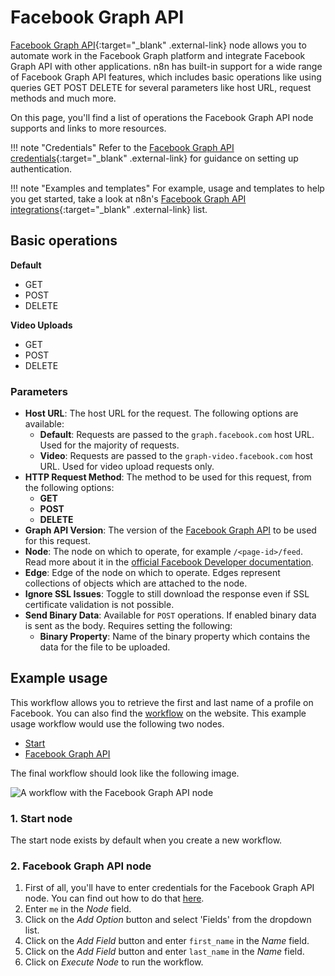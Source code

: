 # Facebook Graph API

[Facebook Graph API](https://facebook.com){:target="_blank" .external-link} node allows you to automate work in the Facebook Graph platform and integrate Facebook Graph API with other applications. n8n has built-in support for a wide range of Facebook Graph API features, which includes basic operations like using queries GET POST DELETE for several parameters like host URL, request methods and much more.

On this page, you'll find a list of operations the Facebook Graph API node supports and links to more resources.

!!! note "Credentials"
    Refer to the [Facebook Graph API credentials](https://docs.n8n.io/integrations/builtin/credentials/facebookgraph/){:target="_blank" .external-link} for guidance on setting up authentication. 

!!! note "Examples and templates"
    For example, usage and templates to help you get started, take a look at n8n's [Facebook Graph API integrations](https://n8n.io/integrations/facebookgraph){:target="_blank" .external-link} list.


## Basic operations

**Default**
- GET
- POST
- DELETE 


**Video Uploads**
- GET
- POST
- DELETE 


### Parameters

* **Host URL**: The host URL for the request. The following options are available:
    * **Default**: Requests are passed to the `graph.facebook.com` host URL. Used for the majority of requests.
    * **Video**: Requests are passed to the `graph-video.facebook.com` host URL. Used for video upload requests only.
* **HTTP Request Method**: The method to be used for this request, from the following options:
    * **GET**
    * **POST**
    * **DELETE**
* **Graph API Version**: The version of the [Facebook Graph API](https://developers.facebook.com/docs/graph-api/changelog) to be used for this request.
* **Node**: The node on which to operate, for example `/<page-id>/feed`. Read more about it in the [official Facebook Developer documentation](https://developers.facebook.com/docs/graph-api/using-graph-api).
* **Edge**: Edge of the node on which to operate. Edges represent collections of objects which are attached to the node.
* **Ignore SSL Issues**: Toggle to still download the response even if SSL certificate validation is not possible.
* **Send Binary Data**: Available for `POST` operations. If enabled binary data is sent as the body. Requires setting the following:
    * **Binary Property**: Name of the binary property which contains the data for the file to be uploaded.

## Example usage

This workflow allows you to retrieve the first and last name of a profile on Facebook. You can also find the [workflow](https://n8n.io/workflows/514) on the website. This example usage workflow would use the following two nodes.
- [Start](/integrations/builtin/core-nodes/n8n-nodes-base.start/)
- [Facebook Graph API]()

The final workflow should look like the following image.

![A workflow with the Facebook Graph API node](/_images/integrations/builtin/app-nodes/facebookgraphapi/workflow.png)

### 1. Start node

The start node exists by default when you create a new workflow.

### 2. Facebook Graph API node

1. First of all, you'll have to enter credentials for the Facebook Graph API node. You can find out how to do that [here](/integrations/builtin/credentials/facebookgraph/).
2. Enter `me` in the *Node* field.
3. Click on the *Add Option* button and select 'Fields' from the dropdown list.
4. Click on the *Add Field* button and enter `first_name` in the *Name* field.
5. Click on the *Add Field* button and enter `last_name` in the *Name* field.
6. Click on *Execute Node* to run the workflow.

